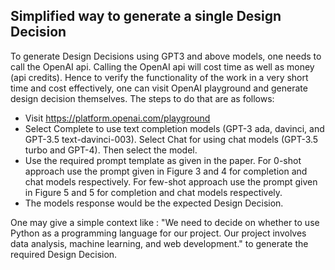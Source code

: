 ## Simplified way to generate a single Design Decision

To generate Design Decisions using GPT3 and above models, one needs to call the OpenAI api.
Calling the OpenAI api will cost time as well as money (api credits).
Hence to verify the functionality of the work in a very short time and cost effectively, one can visit OpenAI playground and generate design decision themselves. The steps to do that are as follows:

 - Visit https://platform.openai.com/playground
 - Select Complete to use text completion models (GPT-3 ada, davinci, and GPT-3.5 text-davinci-003). Select Chat for using chat models (GPT-3.5 turbo and GPT-4). Then select the model.
 - Use the required prompt template as given in the paper. For 0-shot approach use the prompt given in Figure 3 and 4 for completion and chat models respectively. For few-shot approach use the prompt given in Figure 5 and 5 for completion and chat models respectively.
 - The models response would be the expected Design Decision.

One may give a simple context like : "We need to decide on whether to use Python as a programming language for our project. Our project involves data analysis, machine learning, and web development." to generate the required Design Decision.

